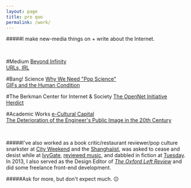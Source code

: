 ```yaml
---
layout: page
title: pro quo
permalink: /work/
---
```

#####I make new-media things on + write about the Internet.

<br />

#Medium
<a href="https://medium.com/@qichenzhang/beyond-infinity-88a9e1bff0c7" target="_blank">Beyond Infinity</a><br />
<a href="https://medium.com/@qichenzhang/urls-irl-78eb2b1b781d" target="_blank">URLs, IRL</a><br />

#Bang! Science
<a href="http://www.bangscience.org/2013/02/why-we-need-pop-science/" target="_blank">Why We Need "Pop Science"</a><br />
<a href="http://www.bangscience.org/2013/02/gifs-and-the-human-condition/" target="_blank">GIFs and the Human Condition</a><br />

#The Berkman Center for Internet & Society
<a href="https://opennet.net/blog/Qichen%20Zhang?page=1" target="_blank">The OpenNet Initiative</a><br />
<a href="http://www.herdict.org/blog/author/qichenz/" target="_blank">Herdict</a>

#Academic Works
<a href="http://www.academia.edu/3551193/e-Cultural_Capital" target="_blank">e-Cultural Capital</a><br />
<a href="http://www.academia.edu/3551149/From_Boon_to_Burden_The_Deterioration_of_the_Engineer_s_Public_Image_in_the_Twentieth_Century" target="_blank">The Deterioration of the Engineer's Public Image in the 20th Century</a><br />

<br />

#####I've also worked as a book critic/restaurant reviewer/pop culture snarkster at [City Weekend](http://www.cityweekend.com.cn/shanghai/people/qichenzhang/?tab=articles) and the [Shanghaiist](http://shanghaiist.com/profile/qichenzhang), was asked to cease and desist while at [IvyGate](http://www.ivygateblog.com/author/qichen-zhang/), [reviewed music](http://www.redefinemag.com/author/qichen-zhang/), and dabbled in fiction at [Tuesday](http://dl.dropbox.com/u/11097685/Zhang_CoffeeRevolution.pdf). In 2013, I also served as the Design Editor of [_The Oxford Left Review_](http://oxfordleftreview.com/2013/02/21/olr-issue-9/) and did some freelance front-end development.

#####Ask for more, but don't expect much. :neutral_face: